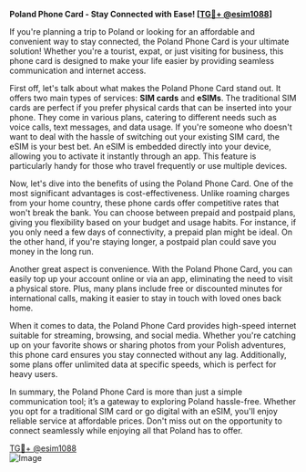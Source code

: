 **Poland Phone Card - Stay Connected with Ease! [[TG💪+ @esim1088](https://t.me/s/esim1088)]**

If you're planning a trip to Poland or looking for an affordable and convenient way to stay connected, the Poland Phone Card is your ultimate solution! Whether you're a tourist, expat, or just visiting for business, this phone card is designed to make your life easier by providing seamless communication and internet access.

First off, let's talk about what makes the Poland Phone Card stand out. It offers two main types of services: **SIM cards** and **eSIMs**. The traditional SIM cards are perfect if you prefer physical cards that can be inserted into your phone. They come in various plans, catering to different needs such as voice calls, text messages, and data usage. If you're someone who doesn't want to deal with the hassle of switching out your existing SIM card, the eSIM is your best bet. An eSIM is embedded directly into your device, allowing you to activate it instantly through an app. This feature is particularly handy for those who travel frequently or use multiple devices.

Now, let's dive into the benefits of using the Poland Phone Card. One of the most significant advantages is cost-effectiveness. Unlike roaming charges from your home country, these phone cards offer competitive rates that won't break the bank. You can choose between prepaid and postpaid plans, giving you flexibility based on your budget and usage habits. For instance, if you only need a few days of connectivity, a prepaid plan might be ideal. On the other hand, if you're staying longer, a postpaid plan could save you money in the long run.

Another great aspect is convenience. With the Poland Phone Card, you can easily top up your account online or via an app, eliminating the need to visit a physical store. Plus, many plans include free or discounted minutes for international calls, making it easier to stay in touch with loved ones back home.

When it comes to data, the Poland Phone Card provides high-speed internet suitable for streaming, browsing, and social media. Whether you're catching up on your favorite shows or sharing photos from your Polish adventures, this phone card ensures you stay connected without any lag. Additionally, some plans offer unlimited data at specific speeds, which is perfect for heavy users.

In summary, the Poland Phone Card is more than just a simple communication tool; it’s a gateway to exploring Poland hassle-free. Whether you opt for a traditional SIM card or go digital with an eSIM, you'll enjoy reliable service at affordable prices. Don't miss out on the opportunity to connect seamlessly while enjoying all that Poland has to offer. 

[TG💪+ @esim1088](https://t.me/s/esim1088)  
![Image](https://i.postimg.cc/Y0z9fWf4/image.png)